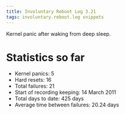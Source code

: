 ```yaml
---
title: Involuntary Reboot Log 3.21
tags: involuntary.reboot.log snippets
---
```


Kernel panic after waking from deep sleep.

# Statistics so far

-   Kernel panics: 5
-   Hard resets: 16
-   Total failures: 21
-   Start of recording keeping: 14 March 2011
-   Total days to date: 425 days
-   Average time between failures: 20.24 days

